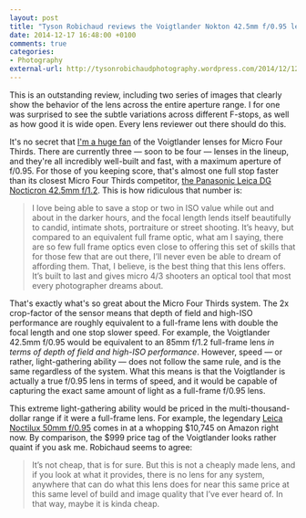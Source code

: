 ```yaml
---
layout: post
title: "Tyson Robichaud reviews the Voigtlander Nokton 42.5mm f/0.95 lens for Micro Four Thirds"
date: 2014-12-17 16:48:00 +0100
comments: true
categories: 
- Photography
external-url: http://tysonrobichaudphotography.wordpress.com/2014/12/12/voigtlander-nokton-42-5mm-f0-95-review-dayum/
---
```


This is an outstanding review, including two series of images that clearly show the behavior of the lens across the entire aperture range. I for one was surprised to see the subtle variations across different F-stops, as well as how good it is wide open. Every lens reviewer out there should do this.

It's no secret that [I'm a huge fan](/2014/11/28/new-and-exciting-does-not-equal-best/) of the Voigtlander lenses for Micro Four Thirds. There are currently three — soon to be four — lenses in the lineup, and they're all incredibly well-built and fast, with a maximum aperture of f/0.95. For those of you keeping score, that's almost one full stop faster than its closest Micro Four Thirds competitor, [the Panasonic Leica DG Nocticron 42.5mm f/1.2](http://www.amazon.com/gp/product/B00HXE4GZQ/ref=as_li_tl?ie=UTF8&camp=1789&creative=390957&creativeASIN=B00HXE4GZQ&linkCode=as2&tag=analogsens-20&linkId=L3CUST7KRPRXYVPL). This is how ridiculous that number is:

> I love being able to save a stop or two in ISO value while out and about in the darker hours, and the focal length lends itself beautifully to candid, intimate shots, portraiture or street shooting. It’s heavy, but compared to an equivalent full frame optic, what am I saying, there are so few full frame optics even close to offering this set of skills that for those few that are out there, I’ll never even be able to dream of affording them. That, I believe, is the best thing that this lens offers. It’s built to last and gives micro 4/3 shooters an optical tool that most every photographer dreams about.

That's exactly what's so great about the Micro Four Thirds system. The 2x crop-factor of the sensor means that depth of field and high-ISO performance are roughly equivalent to a full-frame lens with double the focal length and one stop slower speed. For example, the Voigtlander 42.5mm f/0.95 would be equivalent to an 85mm f/1.2 full-frame lens _in terms of depth of field and high-ISO performance_. However, speed — or rather, light-gathering ability — does not follow the same rule, and is the same regardless of the system. What this means is that the Voigtlander is actually a true f/0.95 lens in terms of speed, and it would be capable of capturing the exact same amount of light as a full-frame f/0.95 lens. 

This extreme light-gathering ability would be priced in the multi-thousand-dollar range if it were a full-frame lens. For example, the legendary [Leica Noctilux 50mm f/0.95](http://www.amazon.com/gp/product/B001IKEX68/ref=as_li_tl?ie=UTF8&camp=1789&creative=390957&creativeASIN=B001IKEX68&linkCode=as2&tag=analogsens-20&linkId=EQH3KFNCHZ5S6PKW) comes in at a whopping $10,745 on Amazon right now. By comparison, the $999 price tag of the Voigtlander looks rather quaint if you ask me. Robichaud seems to agree:

> It’s not cheap, that is for sure. But this is not a cheaply made lens, and if you look at what it provides, there is no lens for any system, anywhere that can do what this lens does for near this same price at this same level of build and image quality that I’ve ever heard of. In that way, maybe it is kinda cheap.